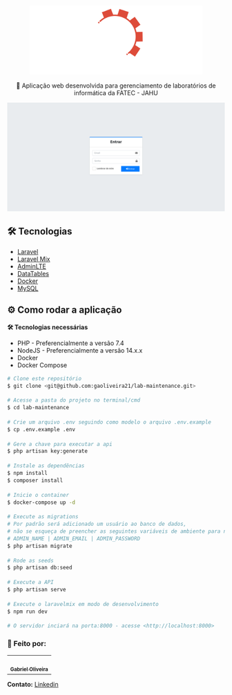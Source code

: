 <p align="center">
    <img src="./public/img/logo.svg" width="400">
</p>

<p align="center">
  🧪 Aplicação web desenvolvida para gerenciamento de laboratórios de informática da FATEC - JAHU
</p>

<img src="./.github/login.png">

## :hammer_and_wrench: Tecnologias

- [Laravel](https://laravel.com/)
- [Laravel Mix](https://laravel.com/docs/8.x/mix)
- [AdminLTE](https://adminlte.io/)
- [DataTables](https://datatables.net/)
- [Docker](https://www.docker.com/)
- [MySQL](https://www.mysql.com/)


## :gear: Como rodar a aplicação

**:hammer_and_wrench: Tecnologias necessárias**

- PHP - Preferencialmente a versão 7.4
- NodeJS - Preferencialmente a versão 14.x.x
- Docker
- Docker Compose

```bash
# Clone este repositório
$ git clone <git@github.com:gaoliveira21/lab-maintenance.git>

# Acesse a pasta do projeto no terminal/cmd
$ cd lab-maintenance

# Crie um arquivo .env seguindo como modelo o arquivo .env.example
$ cp .env.example .env

# Gere a chave para executar a api
$ php artisan key:generate

# Instale as dependências
$ npm install
$ composer install

# Inicie o container
$ docker-compose up -d

# Execute as migrations
# Por padrão será adicionado um usuário ao banco de dados, 
# não se esqueça de preencher as seguintes variáveis de ambiente para não ter problemas:
# ADMIN_NAME | ADMIN_EMAIL | ADMIN_PASSWORD
$ php artisan migrate

# Rode as seeds
$ php artisan db:seed

# Execute a API
$ php artisan serve

# Execute o laravelmix em modo de desenvolvimento
$ npm run dev

# O servidor inciará na porta:8000 - acesse <http://localhost:8000>
```

### :construction_worker: Feito por:

<table>
  <tr>
    <td align="center"><a href="https://github.com/gaoliveira21"><img style="border-radius: 50%;" src="https://github.com/gaoliveira21.png" width="100px;" alt=""/><br /><sub><b>Gabriel Oliveira</b></sub></a><br /></td>
  </tr>
</table>

**Contato:** <a href="https://www.linkedin.com/in/gabriel-jos%C3%A9-de-oliveira-633962197/">Linkedin</a>
